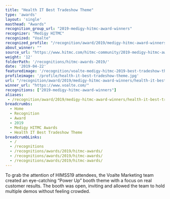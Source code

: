 ```yaml
---
title: "Health IT Best Tradeshow Theme"
type: 'awards'
layout: 'single'
masthead: "Awards"
recognition_group_url: "2019-medigy-hitmc-award-winners"
recognizer: "Medigy HITMC"
recognized: "Voalte"
recognized_profile: "/recognition/award/2019/medigy-hitmc-award-winners/health-it-best-tradeshow-theme"
about_winner: ""
source_url: "https://www.hitmc.com/hitmc-community/2019-medigy-hitmc-award-winners/"
weight: '12'
folderPath: '/recognitions/hitmc-awards-2019/'
date: '2019-04-22'
featuredimage: '/recognition/voalte-medigy-hitmc-2019-best-tradeshow-theme-of-the-year.jpg' 
profileimage: '/profile/health-it-best-tradeshow-theme.jpg' 
url: "/recognition/award/2019/medigy-hitmc-award-winners/health-it-best-tradeshow-theme"
winner_url: "https://www.voalte.com/"
recognitions: ["2019-medigy-hitmc-award-winners"]
aliases:
 - /recognition/award/2019/medigy-hitmc-award-winners/health-it-best-tradeshow-theme
breadcrumbs:
  - Home
  - Recognition
  - Award
  - 2019
  - Medigy HITMC Awards
  - Health IT Best Tradeshow Theme
breadcrumbLinks:
  - /
  - /recognitions
  - /recognitions/awards/2019/hitmc-awards/
  - /recognitions/awards/2019/hitmc-awards/
  - /recognitions/awards/2019/hitmc-awards/
---
```


To grab the attention of HIMSS19 attendees, the Voalte Marketing team created an eye-catching “Power Up” booth theme with a focus on real customer results. The booth was open, inviting and allowed the team to hold multiple demos without feeling crowded.